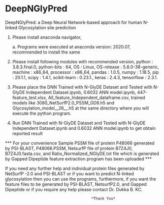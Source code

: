 # DeepNGlyPred

DeepNGlyPred: a Deep Neural Network-based approach for human N-linked Glycosylation site prediction 


1. Please install anaconda navigator, 

      a. Programs were executed at anaconda version: 2020.07, recommended to install the same 
      
      
2. Please install following modules with recommended version, 
      python              : 3.8.3.final.0,
      python-bits         : 64,
      OS                  : Linux,
      OS-release          : 5.8.0-38-generic,
      machine             : x86_64,
      processor           : x86_64,
      pandas              : 1.0.5,
      numpy               : 1.18.5,
      pip                 : 20.1.1,
      scipy               : 1.4.1,
      scikit-learn        : 0.23.1.,
      keras               : 2.4.3,
      tensorflow          : 2.3.1.
      
      
3. Please place the DNN Trained with N-GlyDE Dataset and Tested with N-GlyDE Independent Dataset.ipynb, 0.6032 ANN model.ipynb, 447-feature_test.xlsx, 
   All_feature_Independent_dataframe.csv, trained models like 3080_NetSurfP2.0_PSSM_GD8.h5 and
   Glycosylation_model__26__.h5 at the same directory where you will 
   execute the python program.
   
   
4. Run DNN Trained with N-GlyDE Dataset and Tested with N-GlyDE Independent Dataset.ipynb and 0.6032 ANN model.ipynb to get obtain reported result


*** For your convenience Sample PSSM file of protein P48066 generated by PSI-BLAST, P48066.PSSM, NetsurfP file of protein B7Z4J0, B7Z4J0.fasta.csv, and Ratio_Normalized_NGlyDE.txt file which is generated by Gapped Dipeptide feature extraction program has been uploaded   ***


If you need any further help and individual protein files generated by NetSurfP -2.0 and PSI-BLAST or if you want to predict N-linked glycosylation then you can use the programs, furthermore, if you want the feature files to be generated by PSI-BLAST, NetsurfP2.0, and Gapped Dipeptide or if you require any help please contact Dr. Dukka B. KC.

                                           *Thank You*
